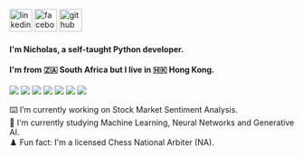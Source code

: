 [<img src='https://cdn.jsdelivr.net/npm/simple-icons@3.0.1/icons/linkedin.svg' alt='linkedin' height='40'>](https://www.linkedin.com/in/nicholas-dykema/)  [<img src='https://cdn.jsdelivr.net/npm/simple-icons@3.0.1/icons/facebook.svg' alt='facebook' height='40'>](https://www.facebook.com/Nico-Dykema) [<img src='https://cdn.jsdelivr.net/npm/simple-icons@3.0.1/icons/github.svg' alt='github' height='40'>](https://github.com/ndkma) 

#### I'm Nicholas, a self-taught Python developer.
#### I'm from 🇿🇦 South Africa but I live in 🇭🇰 Hong Kong.

![](https://img.shields.io/badge/Python-informational?style=flat&logo=python&logoColor=white&color=397dbd)
![](https://img.shields.io/badge/Pandas-informational?style=flat&logo=pandas&logoColor=white&color=397dbd)
![](https://img.shields.io/badge/Plotly-informational?style=flat&logo=plotly&logoColor=white&color=397dbd)
![](https://img.shields.io/badge/Scikit--learn-informational?style=flat&logo=scikitlearn&logoColor=white&color=397dbd)
![](https://img.shields.io/badge/Jupyter&nbsp;Notebooks-informational?style=flat&logo=jupyter&logoColor=white&color=397dbd)
![](https://img.shields.io/badge/Streamlit-informational?style=flat&logo=streamlit&logoColor=white&color=397dbd)
![](https://img.shields.io/badge/Linux-informational?style=flat&logo=linux&logoColor=white&color=397dbd)


⌨️ I’m currently working on Stock Market Sentiment Analysis.  
📖 I'm currently studying Machine Learning, Neural Networks and Generative AI.  
♟️ Fun fact: I'm a licensed Chess National Arbiter (NA).  

<!-- ![GitHub stats](https://github-readme-stats.vercel.app/api?username=ndkma&show_icons=true&count_private=true)-->
